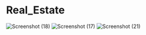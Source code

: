 # Real_Estate

![Screenshot (18)](https://github.com/ybgenc/Real_Estate/assets/103188554/fb793de7-794e-4541-bb7a-7312a72646e3)
![Screenshot (17)](https://github.com/ybgenc/Real_Estate/assets/103188554/0bec4e0c-2e62-4778-9143-f5fbf7a82e2f)
![Screenshot (21)](https://github.com/ybgenc/Real_Estate/assets/103188554/8af23e37-9ad7-4950-8414-158561c9cc61)

